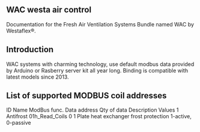 ## WAC westa air control

Documentation for the Fresh Air Ventilation Systems Bundle named WAC by Westaflex®.

## Introduction

WAC systems with charming technology, use default modbus data provided by Arduino or Rasberry server kit all year long. Binding is compatible with latest models since 2013. 

## List of supported MODBUS coil addresses

ID	Name	ModBus func.	Data address	Qty of data	Description	Values
1	Antifrost	01h_Read_Coils	0	1	Plate heat exchanger frost protection	1-active, 0-passive









